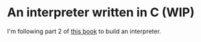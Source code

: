 # An interpreter written in C (WIP)

I'm following part 2 of
[this book](https://craftinginterpreters.com/chunks-of-bytecode.html) to build
an interpreter.
